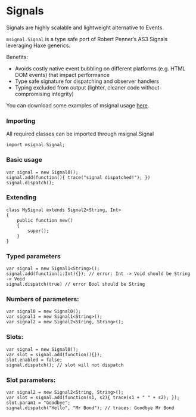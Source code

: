 Signals
====================

Signals are highly scalable and lightweight alternative to Events.

`msignal.Signal` is a type safe port of Robert Penner’s AS3 Signals leveraging Haxe generics.

Benefits:

* Avoids costly native event bubbling on different platforms (e.g. HTML DOM events) that impact performance
* Type safe signature for dispatching and observer handlers
* Typing excluded from output (lighter, cleaner code without compromising integrity)

You can download some examples of msignal usage [here](https://github.com/downloads/massiveinteractive/msignal/examples.zip).

### Importing

All required classes can be imported through msignal.Signal

	import msignal.Signal;

### Basic usage

	var signal = new Signal0();
	signal.add(function(){ trace("signal dispatched!"); })
	signal.dispatch();

### Extending

	class MySignal extends Signal2<String, Int>
	{
		public function new()
		{
			super();
		}
	}

### Typed parameters

	var signal = new Signal1<String>();
	signal.add(function(i:Int){}); // error: Int -> Void should be String -> Void
	signal.dispatch(true) // error Bool should be String

### Numbers of parameters:

	var signal0 = new Signal0();
	var signal1 = new Signal1<String>();
	var signal2 = new Signal2<String, String>();

### Slots:

	var signal = new Signal0();
	var slot = signal.add(function(){});
	slot.enabled = false;
	signal.dispatch(); // slot will not dispatch

### Slot parameters:

	var signal2 = new Signal2<String, String>();
	var slot = signal.add(function(s1, s2){ trace(s1 + " " + s2); });
	slot.param1 = "Goodbye";
	signal.dispatch("Hello", "Mr Bond"); // traces: Goodbye Mr Bond


